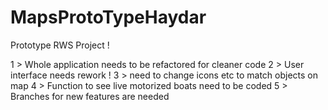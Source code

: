 # MapsProtoTypeHaydar
Prototype RWS Project ! 

1 > Whole application needs to be refactored for cleaner code 
2 > User interface needs rework !
3 > need to change icons etc to match objects on map
4 > Function to see live motorized boats need to be coded
5 > Branches for new features are needed
